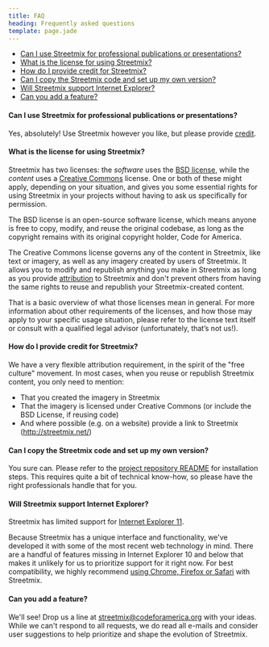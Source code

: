 ```yaml
---
title: FAQ
heading: Frequently asked questions
template: page.jade
---
```


- <a href='#professional-use'>Can I use Streetmix for professional publications or presentations?</a>
- <a href='#license'>What is the license for using Streetmix?</a>
- <a href='#credit'>How do I provide credit for Streetmix?</a>
- <a href='#copying'>Can I copy the Streetmix code and set up my own version?</a>
- <a href='#internet-explorer'>Will Streetmix support Internet Explorer?</a>
- <a href='#requests'>Can you add a feature?</a>

#### Can I use Streetmix for professional publications or presentations?

Yes, absolutely! Use Streetmix however you like, but please provide [credit].

[credit]: #credit

<h4 id='license'>What is the license for using Streetmix?</h4>

Streetmix has two licenses: the _software_ uses the [BSD license](https://github.com/codeforamerica/streetmix/blob/master/LICENSE.md), while the _content_ uses a [Creative Commons](http://creativecommons.org/licenses/by-sa/3.0/) license. One or both of these might apply, depending on your situation, and gives you some essential rights for using Streetmix in your projects without having to ask us specifically for permission.

The BSD license is an open-source software license, which means anyone is free to copy, modify, and reuse the original codebase, as long as the copyright remains with its original copyright holder, Code for America.

The Creative Commons license governs any of the content in Streetmix, like text or imagery, as well as any imagery created by users of Streetmix. It allows you to modify and republish anything you make in Streetmix as long as you provide [attribution][credit] to Streetmix and don't prevent others from having the same rights to reuse and republish your Streetmix-created content.

That is a basic overview of what those licenses mean in general. For more information about other requirements of the licenses, and how those may apply to your specific usage situation, please refer to the license text itself or consult with a qualified legal advisor (unfortunately, that’s not us!).

<h4 id='credit'>How do I provide credit for Streetmix?</h4>

We have a very flexible attribution requirement, in the spirit of the "free culture" movement. In most cases, when you reuse or republish Streetmix content, you  only need to mention:

- That you created the imagery in Streetmix
- That the imagery is licensed under Creative Commons (or include the BSD License, if reusing code)
- And where possible (e.g. on a website) provide a link to Streetmix (http://streetmix.net/)

<h4 id='copying'>Can I copy the Streetmix code and set up my own version?</h4>

You sure can. Please refer to the [project repository README](https://github.com/codeforamerica/streetmix/blob/master/README.md) for installation steps. This requires quite a bit of technical know-how, so please have the right professionals handle that for you.

<h4 id='internet-explorer'>Will Streetmix support Internet Explorer?</h4>

Streetmix has limited support for [Internet Explorer 11](http://windows.microsoft.com/en-us/internet-explorer/download-ie).

Because Streetmix has a unique interface and functionality, we've developed it with some of the most recent web technology in mind. There are a handful of features missing in Internet Explorer 10 and below that makes it unlikely for us to prioritize support for it right now. For best compatibility, we highly recommend [using Chrome, Firefox or Safari](http://browsehappy.com/) with Streetmix.

<h4 id='requests'>Can you add a feature?</h4>

We'll see! Drop us a line at <a href='mailto:streetmix@codeforamerica.org'>streetmix@codeforamerica.org</a> with your ideas. While we can't respond to all requests, we do read all e-mails and consider user suggestions to help prioritize and shape the evolution of Streetmix.

